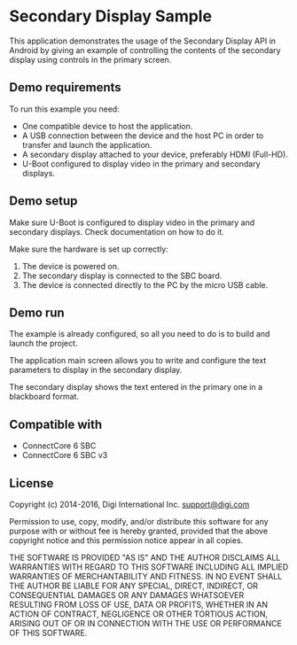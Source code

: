 Secondary Display Sample
========================

This application demonstrates the usage of the Secondary Display API in Android
by giving an example of controlling the contents of the secondary display using
controls in the primary screen.

Demo requirements
-----------------

To run this example you need:

* One compatible device to host the application.
* A USB connection between the device and the host PC in order to transfer and
  launch the application.
* A secondary display attached to your device, preferably HDMI (Full-HD).
* U-Boot configured to display video in the primary and secondary displays.

Demo setup
----------

Make sure U-Boot is configured to display video in the primary and secondary 
displays. Check documentation on how to do it.

Make sure the hardware is set up correctly:

1. The device is powered on.
2. The secondary display is connected to the SBC board.
3. The device is connected directly to the PC by the micro USB cable.


Demo run
--------

The example is already configured, so all you need to do is to build and 
launch the project.
  
The application main screen allows you to write and configure the text
parameters to display in the secondary display.

The secondary display shows the text entered in the primary one in a blackboard
format.

Compatible with
---------------

* ConnectCore 6 SBC
* ConnectCore 6 SBC v3

License
-------

Copyright (c) 2014-2016, Digi International Inc. <support@digi.com>

Permission to use, copy, modify, and/or distribute this software for any
purpose with or without fee is hereby granted, provided that the above
copyright notice and this permission notice appear in all copies.

THE SOFTWARE IS PROVIDED "AS IS" AND THE AUTHOR DISCLAIMS ALL WARRANTIES
WITH REGARD TO THIS SOFTWARE INCLUDING ALL IMPLIED WARRANTIES OF
MERCHANTABILITY AND FITNESS. IN NO EVENT SHALL THE AUTHOR BE LIABLE FOR
ANY SPECIAL, DIRECT, INDIRECT, OR CONSEQUENTIAL DAMAGES OR ANY DAMAGES
WHATSOEVER RESULTING FROM LOSS OF USE, DATA OR PROFITS, WHETHER IN AN
ACTION OF CONTRACT, NEGLIGENCE OR OTHER TORTIOUS ACTION, ARISING OUT OF
OR IN CONNECTION WITH THE USE OR PERFORMANCE OF THIS SOFTWARE.
